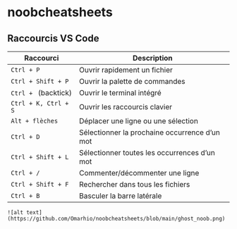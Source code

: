 # noobcheatsheets

## Raccourcis VS Code

| Raccourci                              | Description                                      |
|----------------------------------------|--------------------------------------------------|
| `Ctrl + P`                             | Ouvrir rapidement un fichier                     |
| `Ctrl + Shift + P`                     | Ouvrir la palette de commandes                   |
| `Ctrl + ` (backtick)                   | Ouvrir le terminal intégré                       |
| `Ctrl + K, Ctrl + S`                   | Ouvrir les raccourcis clavier                    |
| `Alt + flèches`                        | Déplacer une ligne ou une sélection              |
| `Ctrl + D`                             | Sélectionner la prochaine occurrence d’un mot    |
| `Ctrl + Shift + L`                     | Sélectionner toutes les occurrences d’un mot     |
| `Ctrl + /`                             | Commenter/décommenter une ligne                  |
| `Ctrl + Shift + F`                     | Rechercher dans tous les fichiers                |
| `Ctrl + B`                             | Basculer la barre latérale                       |

`![alt text](https://github.com/Omarhio/noobcheatsheets/blob/main/ghost_noob.png)`
